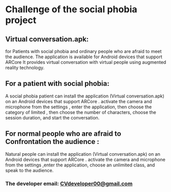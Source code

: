 # Challenge of the social phobia project


## Virtual conversation.apk:
for Patients with social phobia and ordinary people who are afraid to meet the audience.
The application is available for Android devices that support ARCore It provides virtual conversation with virtual people using augmented reality technology.

## For a patient with social phobia:
A social phobia patient can install the application (Virtual conversation.apk) on an Android devices that support ARCore .  activate the camera and microphone from the settings , enter the application,  then choose the category of limited , then choose the number of characters, choose the session duration, and start the conversation.

## For normal people who are afraid to Confrontation the audience :
Natural people can install the application (Virtual conversation.apk) on an Android devices that support ARCore .  activate the camera and microphone from the settings ,enter the application, choose an unlimited class, and speak to the audience.

### The developer email: CVdeveloper00@gmail.com

